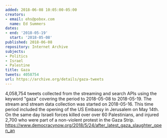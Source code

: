 ```yaml
---
added: 2018-06-08 10:05:00-05:00
creators:
- email: ehs@pobox.com
  name: Ed Summers
dates:
- end: '2018-05-19'
  start: '2018-05-08'
published: 2018-06-08
repository: Internet Archive
subjects:
- Politics
- Israel
- Palestine
title: Gaza
tweets: 4058754
url: https://archive.org/details/gaza-tweets
---
```


4,058,754 tweets collected from the streaming and search APIs using the keyword "gaza" covering the period to 2018-05-08 to 2018-05-19. The stream and stream data collection was started on 2018-05-16. This time period included the opening of the US Embassy in Jerusalem on May 14th.  On the same day Israeli forces killed over over 60 Palestinians, and injured 2,700 who were part of a non-violent protest in the Gaza Strip. https://www.democracynow.org/2018/5/24/after_latest_gaza_slaughter_open_an

